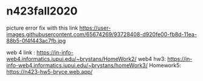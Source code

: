 # n423fall2020
picture error fix with this link
https://user-images.githubusercontent.com/65674269/93728408-d920fe00-fb8d-11ea-88b5-0f4f443ac7fb.jpg

web 4 link : https://in-info-web4.informatics.iupui.edu/~brystans/HomeWork2/
web4 hw3: https://in-info-web4.informatics.iupui.edu/~brystans/homeWork3/
Homework5: https://n423-hw5-bryce.web.app/
